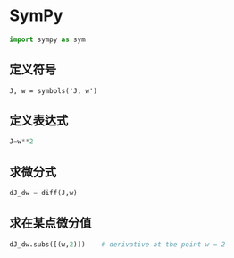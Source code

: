 # SymPy

```python
import sympy as sym
```



## 定义符号

```pyhton
J, w = symbols('J, w')
```

## 定义表达式

```python
J=w**2
```

## 求微分式

```python
dJ_dw = diff(J,w)
```

## 求在某点微分值

```python
dJ_dw.subs([(w,2)])    # derivative at the point w = 2
```

